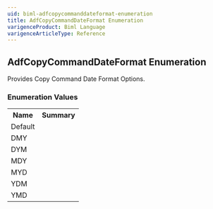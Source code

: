 ```yaml
---
uid: biml-adfcopycommanddateformat-enumeration
title: AdfCopyCommandDateFormat Enumeration
varigenceProduct: Biml Language
varigenceArticleType: Reference
---
```


## AdfCopyCommandDateFormat Enumeration<div class="LanguageSummary"><div class ="SummaryItem">Provides Copy Command Date Format Options.</div></div><div class="EnumValueGroup">### Enumeration Values<table id="EnumValue" class="MemberList"><tbody><tr><th class="MemberNameColumnHeader">Name</th><th class="MemberSummaryColumnHeader">Summary</th></tr><tr class="cd0"><td class="MemberName">Default</td><td class="MemberSummary"> </td></tr><tr class="cd1"><td class="MemberName">DMY</td><td class="MemberSummary"> </td></tr><tr class="cd0"><td class="MemberName">DYM</td><td class="MemberSummary"> </td></tr><tr class="cd1"><td class="MemberName">MDY</td><td class="MemberSummary"> </td></tr><tr class="cd0"><td class="MemberName">MYD</td><td class="MemberSummary"> </td></tr><tr class="cd1"><td class="MemberName">YDM</td><td class="MemberSummary"> </td></tr><tr class="cd0"><td class="MemberName">YMD</td><td class="MemberSummary"> </td></tr></tbody></table></div>